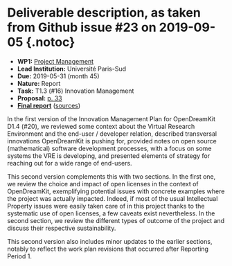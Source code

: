 # Deliverable description, as taken from Github issue #23 on 2019-09-05 {.notoc}

- **WP1:** [Project Management](https://github.com/OpenDreamKit/OpenDreamKit/tree/master/WP1)
- **Lead Institution:** Université Paris-Sud
- **Due:** 2019-05-31 (month 45)
- **Nature:** Report
- **Task:** T1.3 (#16) Innovation Management
- **Proposal:** [p. 33](https://github.com/OpenDreamKit/OpenDreamKit/raw/master/Proposal/proposal-www.pdf)
- **[Final report](https://github.com/OpenDreamKit/OpenDreamKit/raw/master/WP1/D1.7/report-final.pdf)** ([sources](https://github.com/OpenDreamKit/OpenDreamKit/raw/master/WP1/D1.7/))

In the first version of the Innovation Management Plan for OpenDreamKit D1.4 (#20), we reviewed some context about the Virtual Research Environment and the end-user / developer relation, described transversal innovations OpenDreamKit is pushing for, provided notes on open source (mathematical) software development  processes, with a focus on some systems the VRE is developing, and presented  elements of strategy for reaching out for a wide range of end-users.

This second version complements this with two sections. In the first one, we review the choice and impact of open licenses in the context of OpenDreamKit, exemplifying potential issues with concrete examples where the project was actually impacted. Indeed, if most of the usual Intellectual Property issues were easily taken care of in this project thanks to the systematic use of open licenses, a few caveats exist nevertheless. In the second section, we review the different types of outcome of the project and discuss their respective sustainability.

This second version also includes minor updates to the earlier sections, notably to reflect the work plan revisions that occurred after Reporting Period 1.
